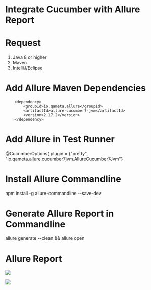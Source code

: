 # Integrate Cucumber with Allure Report

# Request
1. Java 8 or higher
2. Maven
3. IntelliJ/Eclipse

# Add Allure Maven Dependencies
<!-- https://mvnrepository.com/artifact/io.qameta.allure/allure-cucumber7-jvm -->
        <dependency>
            <groupId>io.qameta.allure</groupId>
            <artifactId>allure-cucumber7-jvm</artifactId>
            <version>2.17.2</version>
        </dependency>

# Add Allure in Test Runner
@CucumberOptions(
        plugin = {"pretty", "io.qameta.allure.cucumber7jvm.AllureCucumber7Jvm"}

# Install Allure Commandline
npm install -g allure-commandline --save-dev

# Generate Allure Report in Commandline
allure generate --clean && allure open


# Allure Report
![](https://i.imgur.com/gYTzfmK.png)

![](https://i.imgur.com/F3DpVWD.png)



